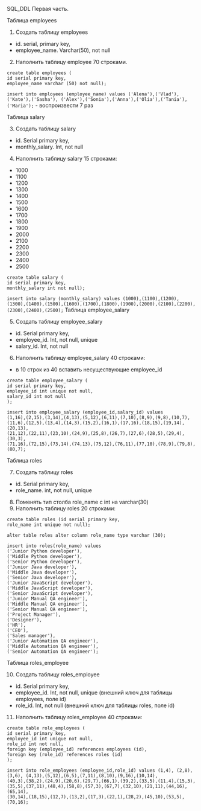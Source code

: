 SQL_DDL
Первая часть.

Таблица employees

1) Создать таблицу employees
- id. serial,  primary key,
- employee_name. Varchar(50), not null
2) Наполнить таблицу employee 70 строками.
```
create table employees (
id serial primary key,
employee_name varchar (50) not null);
```

```insert into employees (employee_name) values ('Alena'),('Vlad'),('Kate'),('Sasha'), ('Alex'),('Sonia'),('Anna'),('Olia'),('Tania'),('Maria');``` - воспроизвести 7 раз

Таблица salary

3) Создать таблицу salary
- id. Serial  primary key,
- monthly_salary. Int, not null
4) Наполнить таблицу salary 15 строками:
- 1000
- 1100
- 1200
- 1300
- 1400
- 1500
- 1600
- 1700
- 1800
- 1900
- 2000
- 2100
- 2200
- 2300
- 2400
- 2500
```
create table salary (
id serial primary key,
monthly_salary int not null);
```
```insert into salary (monthly_salary) values (1000),(1100),(1200),(1300),(1400),(1500),(1600),(1700),(1800),(1900),(2000),(2100),(2200),(2300),(2400),(2500);```
Таблица employee_salary

5) Создать таблицу employee_salary
- id. Serial  primary key,
- employee_id. Int, not null, unique
- salary_id. Int, not null
6) Наполнить таблицу employee_salary 40 строками:
- в 10 строк из 40 вставить несуществующие employee_id
```
create table employee_salary (
id serial primary key,
employee_id int unique not null, 
salary_id int not null
);
```
```
insert into employee_salary (employee_id,salary_id) values 
(1,16),(2,15),(3,14),(4,13),(5,12),(6,11),(7,10),(8,9),(9,8),(10,7),
(11,6),(12,5),(13,4),(14,3),(15,2),(16,1),(17,16),(18,15),(19,14),(20,13),
(21,12),(22,11),(23,10),(24,9),(25,8),(26,7),(27,6),(28,5),(29,4),(30,3),
(71,16),(72,15),(73,14),(74,13),(75,12),(76,11),(77,10),(78,9),(79,8),(80,7);
```
Таблица roles

7) Создать таблицу roles
- id. Serial  primary key,
- role_name. int, not null, unique
8) Поменять тип столба role_name с int на varchar(30)
9) Наполнить таблицу roles 20 строками:
```
create table roles (id serial primary key,
role_name int unique not null);
```
```alter table roles alter column role_name type varchar (30);```

```
insert into roles(role_name) values
('Junior Python developer'),
('Middle Python developer'),
('Senior Python developer'),
('Junior Java developer'),
('Middle Java developer'),
('Senior Java developer'),
('Junior JavaScript developer'),
('Middle JavaScript developer'),
('Senior JavaScript developer'),
('Junior Manual QA engineer'),
('Middle Manual QA engineer'),
('Senior Manual QA engineer'),
('Project Manager'),
('Designer'),
('HR'),
('CEO'),
('Sales manager'),
('Junior Automation QA engineer'),
('Middle Automation QA engineer'),
('Senior Automation QA engineer');
```
Таблица roles_employee

10) Создать таблицу roles_employee
- id. Serial  primary key,
- employee_id. Int, not null, unique (внешний ключ для таблицы employees, поле id)
- role_id. Int, not null (внешний ключ для таблицы roles, поле id)
11) Наполнить таблицу roles_employee 40 строками:

```
create table role_employees (
id serial primary key,
employee_id int unique not null,
role_id int not null,
foreign key (employee_id) references employees (id),
foreign key (role_id) references roles (id)
);
```

```
insert into role_employees (employee_id,role_id) values (1,4), (2,8), (3,6), (4,13),(5,12),(6,5),(7,11),(8,10),(9,16),(10,14),
(40,3),(38,2),(24,9),(20,6),(29,7),(66,1),(39,2),(33,5),(11,4),(15,3),
(35,5),(37,11),(48,4),(58,8),(57,3),(67,7),(32,10),(21,11),(44,16),(65,14),
(30,14),(18,15),(12,7),(13,2),(17,3),(22,1),(28,2),(45,10),(53,5),(70,16);
```
